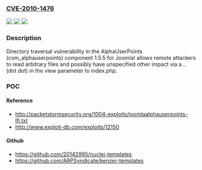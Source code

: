 ### [CVE-2010-1476](https://cve.mitre.org/cgi-bin/cvename.cgi?name=CVE-2010-1476)
![](https://img.shields.io/static/v1?label=Product&message=n%2Fa&color=blue)
![](https://img.shields.io/static/v1?label=Version&message=n%2Fa&color=blue)
![](https://img.shields.io/static/v1?label=Vulnerability&message=n%2Fa&color=brighgreen)

### Description

Directory traversal vulnerability in the AlphaUserPoints (com_alphauserpoints) component 1.5.5 for Joomla! allows remote attackers to read arbitrary files and possibly have unspecified other impact via a .. (dot dot) in the view parameter to index.php.

### POC

#### Reference
- http://packetstormsecurity.org/1004-exploits/joomlaalphauserpoints-lfi.txt
- http://www.exploit-db.com/exploits/12150

#### Github
- https://github.com/20142995/nuclei-templates
- https://github.com/ARPSyndicate/kenzer-templates

